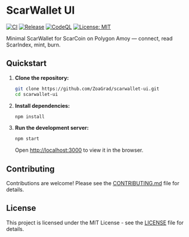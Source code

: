 # ScarWallet UI

[![CI](https://github.com/ZoaGrad/scarwallet-ui/actions/workflows/ci.yml/badge.svg)](https://github.com/ZoaGrad/scarwallet-ui/actions/workflows/ci.yml)
[![Release](https://github.com/ZoaGrad/scarwallet-ui/actions/workflows/release.yml/badge.svg)](https://github.com/ZoaGrad/scarwallet-ui/actions/workflows/release.yml)
[![CodeQL](https://github.com/ZoaGrad/scarwallet-ui/actions/workflows/codeql.yml/badge.svg)](https://github.com/ZoaGrad/scarwallet-ui/actions/workflows/codeql.yml)
[![License: MIT](https://img.shields.io/badge/License-MIT-yellow.svg)](https://opensource.org/licenses/MIT)

Minimal ScarWallet for ScarCoin on Polygon Amoy — connect, read ScarIndex, mint, burn.

## Quickstart

1.  **Clone the repository:**
    ```bash
    git clone https://github.com/ZoaGrad/scarwallet-ui.git
    cd scarwallet-ui
    ```

2.  **Install dependencies:**
    ```bash
    npm install
    ```

3.  **Run the development server:**
    ```bash
    npm start
    ```

    Open [http://localhost:3000](http://localhost:3000) to view it in the browser.

## Contributing

Contributions are welcome! Please see the [CONTRIBUTING.md](CONTRIBUTING.md) file for details.

## License

This project is licensed under the MIT License - see the [LICENSE](LICENSE) file for details.
